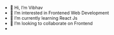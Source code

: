 - 👋 Hi, I’m Vibhav 
- 👀 I’m interested in Frontened Web Development
- 🌱 I’m currently learning  React Js
- 💞️ I’m looking to collaborate on Frontend
- 

<!---
vibhav0504/vibhav0504 is a ✨ special ✨ repository because its `README.md` (this file) appears on your GitHub profile.
You can click the Preview link to take a look at your changes.
--->
